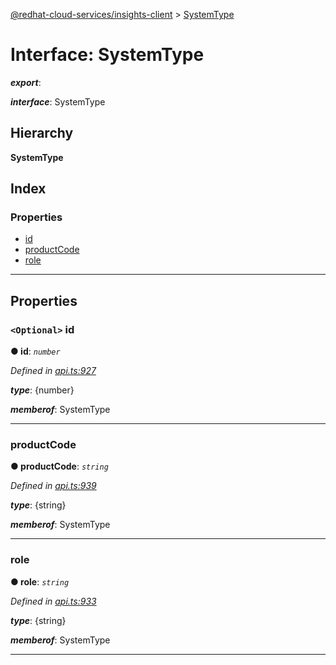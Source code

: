 [@redhat-cloud-services/insights-client](../README.md) > [SystemType](../interfaces/systemtype.md)

# Interface: SystemType

*__export__*: 

*__interface__*: SystemType

## Hierarchy

**SystemType**

## Index

### Properties

* [id](systemtype.md#id)
* [productCode](systemtype.md#productcode)
* [role](systemtype.md#role)

---

## Properties

<a id="id"></a>

### `<Optional>` id

**● id**: *`number`*

*Defined in [api.ts:927](https://github.com/RedHatInsights/javascript-clients/blob/master/packages/insights/api.ts#L927)*

*__type__*: {number}

*__memberof__*: SystemType

___
<a id="productcode"></a>

###  productCode

**● productCode**: *`string`*

*Defined in [api.ts:939](https://github.com/RedHatInsights/javascript-clients/blob/master/packages/insights/api.ts#L939)*

*__type__*: {string}

*__memberof__*: SystemType

___
<a id="role"></a>

###  role

**● role**: *`string`*

*Defined in [api.ts:933](https://github.com/RedHatInsights/javascript-clients/blob/master/packages/insights/api.ts#L933)*

*__type__*: {string}

*__memberof__*: SystemType

___

